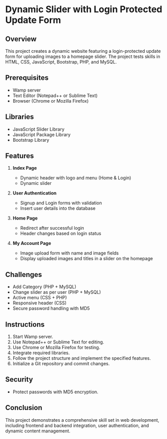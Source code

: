 # Dynamic Slider with Login Protected Update Form

## Overview
This project creates a dynamic website featuring a login-protected update form for uploading images to a homepage slider. The project tests skills in HTML, CSS, JavaScript, Bootstrap, PHP, and MySQL.

## Prerequisites
- Wamp server
- Text Editor (Notepad++ or Sublime Text)
- Browser (Chrome or Mozilla Firefox)

## Libraries
- JavaScript Slider Library
- JavaScript Package Library
- Bootstrap Library

## Features
1. **Index Page**
   - Dynamic header with logo and menu (Home & Login)
   - Dynamic slider

2. **User Authentication**
   - Signup and Login forms with validation
   - Insert user details into the database

3. **Home Page**
   - Redirect after successful login
   - Header changes based on login status

4. **My Account Page**
   - Image upload form with name and image fields
   - Display uploaded images and titles in a slider on the homepage

## Challenges
- Add Category (PHP + MySQL)
- Change slider as per user (PHP + MySQL)
- Active menu (CSS + PHP)
- Responsive header (CSS)
- Secure password handling with MD5

## Instructions
1. Start Wamp server.
2. Use Notepad++ or Sublime Text for editing.
3. Use Chrome or Mozilla Firefox for testing.
4. Integrate required libraries.
5. Follow the project structure and implement the specified features.
6. Initialize a Git repository and commit changes.

## Security
- Protect passwords with MD5 encryption.

## Conclusion
This project demonstrates a comprehensive skill set in web development, including frontend and backend integration, user authentication, and dynamic content management.
